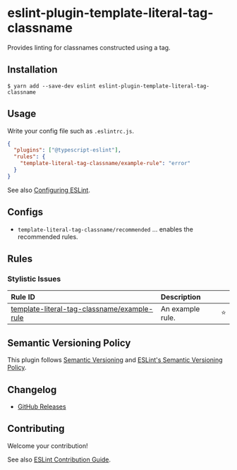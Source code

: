 # eslint-plugin-template-literal-tag-classname

<!--
[![npm version](https://img.shields.io/npm/v/eslint-plugin-template-literal-tag-classname.svg)](https://www.npmjs.com/package/eslint-plugin-template-literal-tag-classname)
[![Downloads/month](https://img.shields.io/npm/dm/eslint-plugin-template-literal-tag-classname.svg)](http://www.npmtrends.com/eslint-plugin-template-literal-tag-classname)
[![Build Status](https://travis-ci.org/mysticatea/eslint-plugin-template-literal-tag-classname.svg?branch=master)](https://travis-ci.org/mysticatea/eslint-plugin-template-literal-tag-classname)
[![Coverage Status](https://codecov.io/gh/mysticatea/eslint-plugin-template-literal-tag-classname/branch/master/graph/badge.svg)](https://codecov.io/gh/mysticatea/eslint-plugin-template-literal-tag-classname)
[![Dependency Status](https://david-dm.org/mysticatea/eslint-plugin-template-literal-tag-classname.svg)](https://david-dm.org/mysticatea/eslint-plugin-template-literal-tag-classname)
-->

Provides linting for classnames constructed using a tag.

## Installation

```
$ yarn add --save-dev eslint eslint-plugin-template-literal-tag-classname
```

## Usage

Write your config file such as `.eslintrc.js`.

```json
{
  "plugins": ["@typescript-eslint"],
  "rules": {
    "template-literal-tag-classname/example-rule": "error"
  }
}
```

See also [Configuring ESLint](https://eslint.org/docs/user-guide/configuring).

## Configs

- `template-literal-tag-classname/recommended` ... enables the recommended rules.

## Rules

<!--RULE_TABLE_BEGIN-->

### Stylistic Issues

| Rule ID                                                                     | Description      |     |
| :-------------------------------------------------------------------------- | :--------------- | :-: |
| [template-literal-tag-classname/example-rule](./docs/rules/example-rule.md) | An example rule. | ⭐️ |

<!--RULE_TABLE_END-->

## Semantic Versioning Policy

This plugin follows [Semantic Versioning](http://semver.org/) and [ESLint's Semantic Versioning Policy](https://github.com/eslint/eslint#semantic-versioning-policy).

## Changelog

- [GitHub Releases]()

## Contributing

Welcome your contribution!

See also [ESLint Contribution Guide](https://eslint.org/docs/developer-guide/contributing/).
